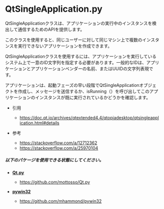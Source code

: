 # QtSingleApplication.py

QtSingleApplicationクラスは、アプリケーションの実行中のインスタンスを検出して通信するためのAPIを提供します。

このクラスを使用すると、同じユーザーに対して同じマシン上で複数のインスタンスを実行できないアプリケーションを作成できます。

QtSingleApplicationクラスを使用するには、アプリケーションを実行しているシステム上で一意のID文字列を指定する必要があります。一般的なIDは、アプリケーションとアプリケーションベンダーの名前、またはUUIDの文字列表現です。

アプリケーションは、起動フェーズの早い段階でQtSingleApplicationオブジェクトを作成し、メッセージを送信するか、isRunning（）を呼び出してこのアプリケーションのインスタンスが既に実行されているかどうかを確認します。

- 引用
  - https://doc.qt.io/archives/qtextended4.4/qtopiadesktop/qtsingleapplication.html#details

- 参考
  - https://stackoverflow.com/a/12712362
  - https://stackoverflow.com/a/25970104

##### 以下のパケージを使用できる状態にしてください。
- [**Qt.py**](https://github.com/mottosso/Qt.py)
  - https://github.com/mottosso/Qt.py

- [**pywin32**](https://github.com/mottosso/Qt.py)
  - https://github.com/mhammond/pywin32
